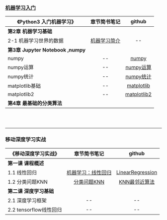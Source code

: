 ### [机器学习入门](https://github.com/angmu/Machine-Learning)
《Python3 入门机器学习》| 章节简书笔记 | github
---|:-:|:-:
**第2章 机器学习基础** |  |
2-1 机器学习世界的数据   | [机器学习简介](https://www.jianshu.com/p/ce5a3bcb8414) | --
**第3章  Jupyter Notebook ,numpy** |  |
numpy | -- | [numpy](https://nbviewer.jupyter.org/github/angmu/Machine-Learning/blob/master/ch03/numpy.ipynb) 
numpy运算 | -- | [numpy运算](https://nbviewer.jupyter.org/github/angmu/Machine-Learning/blob/master/ch03/numpy%E8%BF%90%E7%AE%97.ipynb)
numpy统计 | -- | [numpy统计](https://nbviewer.jupyter.org/github/angmu/Machine-Learning/blob/master/ch03/numpy统计.ipynb) 
matplotlib基础 | -- | [matplotlib](https://nbviewer.jupyter.org/github/angmu/Machine-Learning/blob/master/ch03/matplotlib.ipynb) 
matplotlib2 | -- | [matplotlib2](https://nbviewer.jupyter.org/github/angmu/Machine-Learning/blob/master/ch03/matplotlib2.ipynb) 
**第4章 最基础的分类算法** |  |



<br><br>

----

### 移动深度学习实战
 《移动深度学习实战》 | 章节简书笔记 | github
 -- | :-: | :-: 
**第一课 课程概述** |  | 
1.1 线性回归 | [机器学习：线性回归](https://www.jianshu.com/p/7966614c082b) | [LinearRegression](https://nbviewer.jupyter.org/github/angmu/Machine-Learning/blob/master/chapter01/LinearRegression.ipynb)
1.2 分类问题KNN  | [分类问题KNN](https://www.jianshu.com/p/089f01adbc24)  | [KNN最邻近算法](https://nbviewer.jupyter.org/github/angmu/Machine-Learning/blob/master/chapter01/KNN.ipynb) 
**第二课 深度学习基础** |  |  
2.1 深度学习框架        | -- |--
2.2  tensorflow线性回归 | -- | --